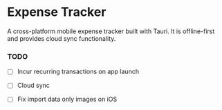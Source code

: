 # Expense Tracker

A cross-platform mobile expense tracker built with Tauri. It is offline-first and provides cloud sync functionality.

### TODO

- [ ] Incur recurring transactions on app launch
- [ ] Cloud sync

- [ ] Fix import data only images on iOS
